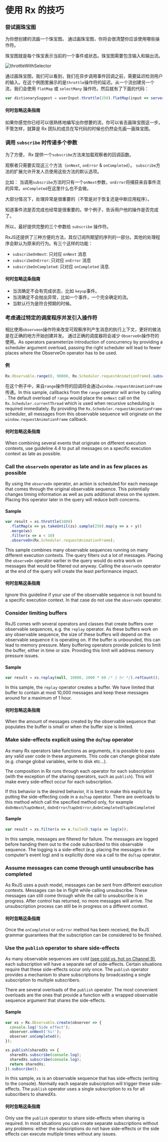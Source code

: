 # 使用 Rx 的技巧

### 尝试画珠宝图 ###

为你想创建的流画一个珠宝图。 通过画珠宝图，你将会很清楚你应该使用哪些操作符。

珠宝图就是每个珠宝表示当前的一个事件或状态。珠宝图需要包含输入和输出流。

<img src="https://raw.githubusercontent.com/Reactive-Extensions/RxJS/master/doc/designguidelines/images/throttleWithTimeout.png" alt="throttleWithSelector">

通过画珠宝图，我们可以看到，我们在异步调用事件回调之前，需要延迟检测用户的输入。在这个例图里展示的是`throttle`操作符的延迟。从一个流创建另一个流，我们会使用 `flatMap` 或 `selectMany` 操作符。然后就有了下面的代码：

```js
var dictionarySuggest = userInput.throttle(250).flatMap(input => serverCall(input));
```

#### 何时忽略这条指南 ####

如果你感觉你已经可以很熟练地编写出你想要的流，你可以省去画珠宝图这一步。不管怎样，就算是 Rx 团队的成员在写代码的时候也仍然会先画一画珠宝图。

### 调用 `subscribe` 时传递多个参数 ###

为了方便， Rx 提供一个`subscribe`方法来加载观察者的回调函数。

观察者只需要实现这三个方法（`onNext`, `onError` & `onCompleted`）。 `subscribe`方法的扩展允许开发人员使用这些方法的默认选项。

比如： 当调用`subscribe`方法时只有一个`onNext`参数，`onError`将捕获来自事件流的异常。`onCompleted`在这里什么也不会做。

大部分情况下，处理异常是很重要的（不管是对于恢复还是中断应用程序）。

知道事件流是否完成也经常是很重要的。举个例子，告诉用户他的操作是否完成了。

所以，最好提供完整的三个参数给 `subscribe` 操作符。

RxJS还提供了三种方便的方法，其仅订阅所期望的序列的一部分。其他的处理程序会默认为原来的行为。有三个这样的功能：
- `subscribeOnNext`: 只对应 `onNext` 消息
- `subscribeOnError`: 只对应 `onError` 消息
- `subscribeOnCompleted`: 只对应 `onCompleted` 消息.

#### 何时忽略这条指南 ####

- 当流确定不会有完成状态，比如 `keyup`事件。
- 当流确定不会抛出异常，比如一个事件，一个完全确定的流。
- 当默认行为是符合预期的时候。

### 考虑通过特定的调度程序并发引入操作符 ###

相比使用` observeon `操作符来改变可观察序列产生消息的执行上下文，更好的做法是在正确的地方开始创建并发。 通过正确的调度器将会减少 `ObserveOn`操作符的使用。As operators parameterize introduction of concurrency by providing a scheduler argument overload, passing the right scheduler will lead to fewer places where the ObserveOn operator has to be used.

#### 例 ####

```js
Rx.Observable.range(0, 90000, Rx.Scheduler.requestAnimationFrame).subscribe(draw);
```

在这个例子中，来自`range`操作符的回调将会通过`window.requestAnimationFrame`传递。In this sample, callbacks from the `range` operator will arrive by calling .  The default overload of `range` would place the `onNext` call on the `Rx.Scheduler.currentThread` which is used when recursive scheduling is required immediately.  By providing the `Rx.Scheduler.requestAnimationFrame` scheduler, all messages from this observable sequence will originate on the `window.requestAnimationFrame` callback.

#### 何时忽略这条指南 ####

When combining several events that originate on different execution contexts, use guideline 4.4 to put  all messages on a specific execution context as late as possible.

### Call the `observeOn` operator as late and in as few places as possible ###

By using the `observeOn` operator, an action is scheduled for each message that comes through the original observable sequence. This potentially changes timing information as well as puts additional stress on the system. Placing this operator later in the query will reduce both concerns.

#### Sample ####

```js
var result = xs.throttle(1000)
  .flatMap(x => ys.takeUntil(zs).sample(250).map(y => x + y))
  .merge(ws)
  .filter(x => x < 10)
  .observeOn(Rx.Scheduler.requestAnimationFrame);
```

This sample combines many observable sequences running on many different execution contexts. The query filters out a lot of messages. Placing the `observeOn` operator earlier in the query would do extra work on messages that would be filtered out anyway. Calling the `observeOn` operator at the end of the query will create the least performance impact.

#### 何时忽略这条指南 ####

Ignore this guideline if your use of the observable sequence is not bound to a specific execution context. In that case do not use the `observeOn` operator.

### Consider limiting buffers ###

RxJS comes with several operators and classes that create buffers over observable sequences, e.g. the `replay` operator. As these buffers work on any observable sequence, the size of these buffers will depend on the observable sequence it is operating on. If the buffer is unbounded, this can lead to memory pressure. Many buffering operators provide policies to limit the buffer, either in time or size. Providing this limit will address memory pressure issues.

#### Sample ####

```js
var result = xs.replay(null, 10000, 1000 * 60 /* 1 hr */).refCount();
```

In this sample, the `replay` operator creates a buffer. We have limited that buffer to contain at most 10,000 messages and keep these messages around for a maximum of 1 hour.

#### 何时忽略这条指南 ####

When the amount of messages created by the observable sequence that populates the buffer is small or when the buffer size is limited.

### Make side-effects explicit using the `do`/`tap` operator ###

As many Rx operators take functions as arguments, it is possible to pass any valid user code in these arguments. This code can change global state (e.g. change global variables, write to disk etc...).

The composition in Rx runs through each operator for each subscription (with the exception of the sharing operators, such as `publish`). This will make every side-effect occur for each subscription.

If this behavior is the desired behavior, it is best to make this explicit by putting the side-effecting code
in a `do`/`tap` operator.  There are overloads to this method which call the specified method only, for example `doOnNext`/`tapOnNext`, `doOnError`/`tapOnError`,`doOnCompleted`/`tapOnCompleted`

#### Sample ####

```js
var result = xs.filter(x => x.failed).tap(x => log(x));
```

In this sample, messages are filtered for failure. The messages are logged before handing them out to the code subscribed to this observable sequence. The logging is a side-effect (e.g. placing the messages in the computer’s event log) and is explicitly done via a call to the `do`/`tap` operator.

### Assume messages can come through until unsubscribe has completed ###

As RxJS uses a push model, messages can be sent from different execution contexts. Messages can be in flight while calling unsubscribe. These messages can still come through while the call to unsubscribe is in progress. After control has returned, no more messages will arrive. The unsubscription process can still be in progress on a different context.

#### 何时忽略这条指南 ####

Once the `onCompleted` or `onError` method has been received, the RxJS grammar guarantees that the subscription can be considered to be finished.

### Use the `publish` operator to share side-effects ###

As many observable sequences are cold [\(see cold vs. hot on Channel 9\)](http://channel9.msdn.com/Blogs/J.Van.Gogh/Rx-API-in-depth-Hot-and-Cold-observables), each subscription will have a
separate set of side-effects. Certain situations require that these side-effects occur only once. The `publish` operator provides a mechanism to share subscriptions by broadcasting a single subscription to multiple subscribers.

There are several overloads of the `publish` operator. The most convenient overloads are the ones that provide a function with a wrapped observable sequence argument that shares the side-effects.

#### Sample ####

```js
var xs = Rx.Observable.create(observer => {
  console.log('Side effect');
  observer.onNext('hi!');
  observer.onCompleted();
});

xs.publish(sharedXs => {
  sharedXs.subscribe(console.log);
  sharedXs.subscribe(console.log);
  return sharedXs;
}).subscribe();
```

In this sample, xs is an observable sequence that has side-effects (writing to the console). Normally each separate subscription will trigger these side-effects. The `publish` operator uses a single subscription to xs for all subscribers to sharedXs.

#### 何时忽略这条指南 ####

Only use the `publish` operator to share side-effects when sharing is required. In most situations you can create separate subscriptions without any problems: either the subscriptions do not have side-effects or the side effects can execute multiple times without any issues.
